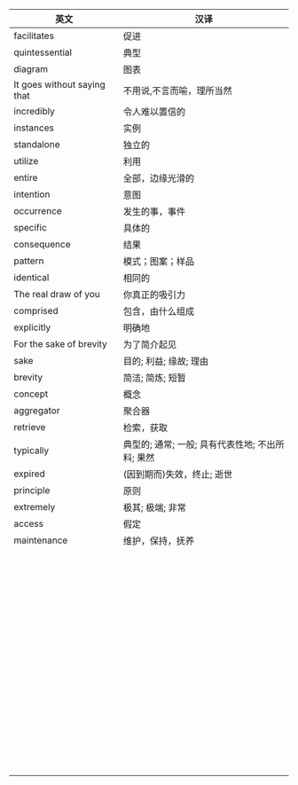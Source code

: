 | 英文                        | 汉译                                             |
| --------------------------- | ------------------------------------------------ |
| facilitates                 | 促进                                             |
| quintessential              | 典型                                             |
| diagram                     | 图表                                             |
| It goes without saying that | 不用说,不言而喻，理所当然                        |
| incredibly                  | 令人难以置信的                                   |
| instances                   | 实例                                             |
| standalone                  | 独立的                                           |
| utilize                     | 利用                                             |
| entire                      | 全部，边缘光滑的                                 |
| intention                   | 意图                                             |
| occurrence                  | 发生的事，事件                                   |
| specific                    | 具体的                                           |
| consequence                 | 结果                                             |
| pattern                     | 模式；图案；样品                                 |
| identical                   | 相同的                                           |
| The real draw of you        | 你真正的吸引力                                   |
| comprised                   | 包含，由什么组成                                 |
| explicitly                  | 明确地                                           |
| For the sake of brevity     | 为了简介起见                                     |
| sake                        | 目的; 利益; 缘故; 理由                           |
| brevity                     | 简洁; 简炼; 短暂                                 |
| concept                     | 概念                                             |
| aggregator                  | 聚合器                                           |
| retrieve                    | 检索，获取                                       |
| typically                   | 典型的; 通常; 一般; 具有代表性地; 不出所料; 果然 |
| expired                     | (因到期而)失效，终止; 逝世                       |
| principle                   | 原则                                             |
| extremely                   | 极其; 极端; 非常                                 |
| access                      | 假定                                             |
| maintenance                 | 维护，保持，抚养                                 |
|                             |                                                  |
|                             |                                                  |
|                             |                                                  |
|                             |                                                  |
|                             |                                                  |
|                             |                                                  |
|                             |                                                  |
|                             |                                                  |
|                             |                                                  |
|                             |                                                  |
|                             |                                                  |
|                             |                                                  |
|                             |                                                  |
|                             |                                                  |
|                             |                                                  |
|                             |                                                  |
|                             |                                                  |
|                             |                                                  |
|                             |                                                  |
|                             |                                                  |
|                             |                                                  |
|                             |                                                  |
|                             |                                                  |
|                             |                                                  |
|                             |                                                  |
|                             |                                                  |
|                             |                                                  |
|                             |                                                  |
|                             |                                                  |
|                             |                                                  |
|                             |                                                  |
|                             |                                                  |
|                             |                                                  |
|                             |                                                  |
|                             |                                                  |
|                             |                                                  |
|                             |                                                  |
|                             |                                                  |
|                             |                                                  |
|                             |                                                  |
|                             |                                                  |
|                             |                                                  |
|                             |                                                  |
|                             |                                                  |
|                             |                                                  |
|                             |                                                  |
|                             |                                                  |
|                             |                                                  |
|                             |                                                  |
|                             |                                                  |
|                             |                                                  |
|                             |                                                  |
|                             |                                                  |
|                             |                                                  |
|                             |                                                  |
|                             |                                                  |
|                             |                                                  |
|                             |                                                  |
|                             |                                                  |
|                             |                                                  |
|                             |                                                  |
|                             |                                                  |
|                             |                                                  |
|                             |                                                  |
|                             |                                                  |
|                             |                                                  |
|                             |                                                  |
|                             |                                                  |